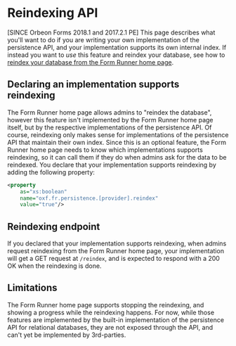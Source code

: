 # Reindexing API

[SINCE Orbeon Forms 2018.1 and 2017.2.1 PE] This page describes what you'll want to do if you are writing your own implementation of the persistence API, and your implementation supports its own internal index. If instead you want to *use* this feature and reindex your database, see how to [reindex your database from the Form Runner home page](../../feature/home-page.md#reindexing).

## Declaring an implementation supports reindexing

The Form Runner home page allows admins to "reindex the database", however this feature isn't implemented by the Form Runner home page itself, but by the respective implementations of the persistence API. Of course, reindexing only makes sense for implementations of the persistence API that maintain their own index. Since this is an optional feature, the Form Runner home page needs to know which implementations supports reindexing, so it can call them if they do when admins ask for the data to be reindexed. You declare that your implementation supports reindexing by adding the following property:

```xml
<property 
    as="xs:boolean" 
    name="oxf.fr.persistence.[provider].reindex"                            
    value="true"/>
```

## Reindexing endpoint

If you declared that your implementation supports reindexing, when admins request reindexing from the Form Runner home page, your implementation will get a GET request at `/reindex`, and is expected to respond with a 200 OK when the reindexing is done.

## Limitations

The Form Runner home page supports stopping the reindexing, and showing a progress while the reindexing happens. For now, while those features are implemented by the built-in implementation of the persistence API for relational databases, they are not exposed through the API, and can't yet be implemented by 3rd-parties.